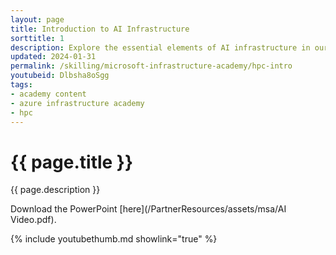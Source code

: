 ```yaml
---
layout: page
title: Introduction to AI Infrastructure
sorttitle: 1
description: Explore the essential elements of AI infrastructure in our latest video, "Introduction to AI Infrastructure." Uncover the reasons behind the need for purpose-built solutions, dive into Azure Stack's comprehensive toolset, and witness real-world success stories highlighting the transformative power of Azure infrastructure in AI applications. Join us on this journey to understand why purpose-built infrastructure is key to unlocking the full potential of AI. (Correction -- Microsoft Sentinel and Microsoft Defender for Cloud were mistakenly called Azure Sentinel and Azure Security Center respectively).
updated: 2024-01-31
permalink: /skilling/microsoft-infrastructure-academy/hpc-intro
youtubeid: Dlbsha8oSgg
tags: 
- academy content
- azure infrastructure academy
- hpc
---
```


# {{ page.title }}

{{ page.description }}

Download the PowerPoint [here](/PartnerResources/assets/msa/AI Video.pdf).

{% include youtubethumb.md showlink="true" %}